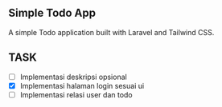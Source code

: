 ## Simple Todo App

A simple Todo application built with Laravel and Tailwind CSS.

## TASK
- [ ] Implementasi deskripsi opsional 
- [x] Implementasi halaman login sesuai ui
- [ ] Implementasi relasi user dan todo